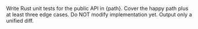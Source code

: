 Write Rust unit tests for the public API in {path}. Cover the happy path plus at least three edge cases.
Do NOT modify implementation yet. Output only a unified diff.